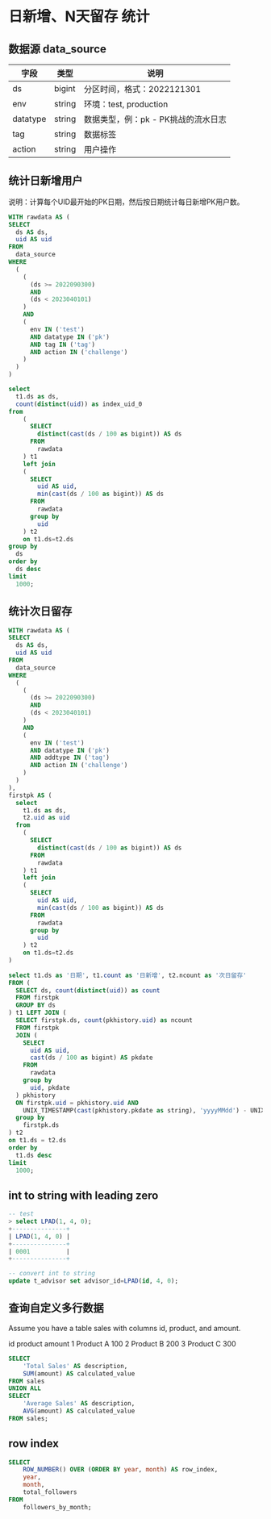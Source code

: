 # 日新增、N天留存 统计
## 数据源 data_source
|  字段   | 类型  | 说明 |
|  ----  | ----  | ---- |
| ds  | bigint | 分区时间，格式：2022121301 |
| env  | string | 环境：test, production |
| datatype | string | 数据类型，例：pk - PK挑战的流水日志 |
| tag | string | 数据标签 |
| action | string | 用户操作 |

## 统计日新增用户
说明：计算每个UID最开始的PK日期，然后按日期统计每日新增PK用户数。
```sql
WITH rawdata AS (
SELECT
  ds AS ds,
  uid AS uid
FROM
  data_source
WHERE
  (
    (
      (ds >= 2022090300)
      AND 
      (ds < 2023040101)
    )
    AND 
    (
      env IN ('test')
      AND datatype IN ('pk')
      AND tag IN ('tag')
      AND action IN ('challenge')
    )
  )
)

select 
  t1.ds as ds,
  count(distinct(uid)) as index_uid_0
from 
    (
      SELECT
        distinct(cast(ds / 100 as bigint)) AS ds
      FROM
        rawdata
    ) t1 
    left join
    (
      SELECT
        uid AS uid,
        min(cast(ds / 100 as bigint)) AS ds
      FROM
        rawdata
      group by
        uid
    ) t2
    on t1.ds=t2.ds
group by
  ds
order by
  ds desc
limit
  1000;
```

## 统计次日留存
```sql
WITH rawdata AS (
SELECT
  ds AS ds,
  uid AS uid
FROM
  data_source
WHERE
  (
    (
      (ds >= 2022090300)
      AND 
      (ds < 2023040101)
    )
    AND 
    (
      env IN ('test')
      AND datatype IN ('pk')
      AND addtype IN ('tag')
      AND action IN ('challenge')
    )
  )
),
firstpk AS (
  select 
    t1.ds as ds,
    t2.uid as uid
  from 
    (
      SELECT
        distinct(cast(ds / 100 as bigint)) AS ds
      FROM
        rawdata
    ) t1 
    left join
    (
      SELECT
        uid AS uid,
        min(cast(ds / 100 as bigint)) AS ds
      FROM
        rawdata
      group by
        uid
    ) t2
    on t1.ds=t2.ds
)
 
select t1.ds as '日期', t1.count as '日新增', t2.ncount as '次日留存'
FROM (
  SELECT ds, count(distinct(uid)) as count
  FROM firstpk
  GROUP BY ds
) t1 LEFT JOIN (
  SELECT firstpk.ds, count(pkhistory.uid) as ncount
  FROM firstpk
  JOIN (
    SELECT
      uid AS uid,
      cast(ds / 100 as bigint) AS pkdate
    FROM
      rawdata
    group by
      uid, pkdate
  ) pkhistory
  ON firstpk.uid = pkhistory.uid AND 
    UNIX_TIMESTAMP(cast(pkhistory.pkdate as string), 'yyyyMMdd') - UNIX_TIMESTAMP(cast(firstpk.ds as string), 'yyyyMMdd') = 86400
  group by
    firstpk.ds
) t2
on t1.ds = t2.ds
order by
  t1.ds desc
limit
  1000;
```

## int to string with leading zero
```sql
-- test
> select LPAD(1, 4, 0);
+---------------+
| LPAD(1, 4, 0) |
+---------------+
| 0001          |
+---------------+

-- convert int to string
update t_advisor set advisor_id=LPAD(id, 4, 0);
```

## 查询自定义多行数据
Assume you have a table sales with columns id, product, and amount.

id	product	amount
1	Product A	100
2	Product B	200
3	Product C	300

```sql
SELECT 
    'Total Sales' AS description, 
    SUM(amount) AS calculated_value
FROM sales
UNION ALL
SELECT 
    'Average Sales' AS description, 
    AVG(amount) AS calculated_value
FROM sales;
```

## row index
```sql
SELECT 
    ROW_NUMBER() OVER (ORDER BY year, month) AS row_index,
    year,
    month,
    total_followers
FROM 
    followers_by_month;
```
